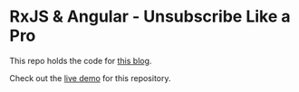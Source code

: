 # RxJS & Angular - Unsubscribe Like a Pro

This repo holds the code for [this blog](https://medium.com/@tal.ohana.x/rxjs-angular-unsubscribe-like-a-pro-ffeedec60aa7).

Check out the [live demo](https://stackblitz.com/github/talohana/rxjs-angular-unsubscribe-like-a-pro) for this repository.
